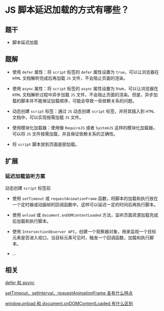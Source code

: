 # JS 脚本延迟加载的方式有哪些？


## 题干

- 脚本延迟加载
## 题解

- 使用 `defer` 属性：将 `script` 标签的 `defer` 属性设置为 `true`，可以让浏览器在 `HTML` 文档解析完成后再加载 `JS` 文件，不会阻止页面的渲染。

- 使用 `async` 属性：将 `script` 标签的 `async` 属性设置为 true，可以让浏览器在 `HTML` 文档解析过程中异步加载 `JS` 文件，不会阻止页面的渲染。但是，异步加载的脚本并不能保证加载顺序，可能会导致一些依赖关系的问题。

- 动态创建 `script` 标签：通过 `JS` 动态创建 `script` 标签，并将其插入到 `HTML` 文档中，可以实现按需加载 `JS` 文件。

- 使用模块化加载器：使用像 `RequireJS` 或者 `SystemJS` 这样的模块化加载器，可以将 `JS` 文件按需加载，并且保证依赖关系的正确性。

- 将 `script` 脚本放到页面底部加载。

## 扩展

### 延迟加载监听方案

动态创建 `script` 标签前

- 使用 `setTimeout` 或 `requestAnimationFrame` 函数，将脚本的加载和执行放在一个定时器或动画帧的回调函数中，这样可以延迟一定的时间后再执行脚本。

- 使用 `onload` 或 `document.onDOMContentLoaded` 方法，监听页面资源加载完成后加载和执行脚本。

- 使用 `IntersectionObserver API`，创建一个观察器对象，用来监视一个目标元素是否进入视口，当目标元素可见时，触发一个回调函数，加载和执行脚本。

- ...

## 相关

[defer 和 async](../060asynchronous/060110_defer_async.md)

[setTimeout、setInterval、requestAnimationFrame 各有什么特点](../110browser/110010_settimeout_setinterval_requestanimationframe.md)

[window.onload 和 document.onDOMContentLoaded 有什么区别](../110browser/110100_onload_ondomcontentloaded.md)

